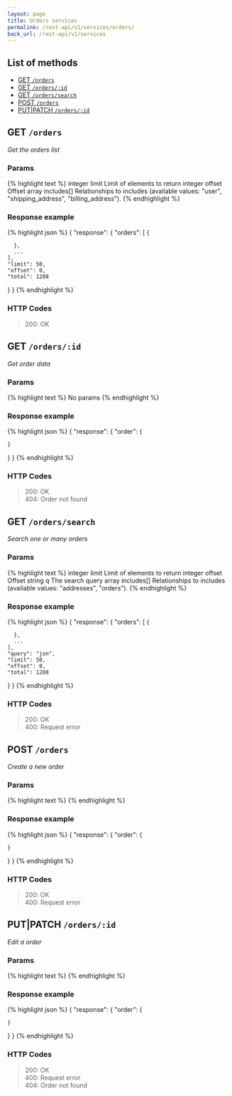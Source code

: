 ```yaml
---
layout: page
title: Orders services
permalink: /rest-api/v1/services/orders/
back_url: /rest-api/v1/services
---
```


## List of methods

- [GET `/orders`](#get-orders)
- [GET `/orders/:id`](#get-ordersid)
- [GET `/orders/search`](#get-orderssearch)
- [POST `/orders`](#post-orders)
- [PUT&#124;PATCH `/orders/:id`](#putpatch-ordersid)




## GET `/orders`

_Get the orders list_

### Params

{% highlight text %}
integer   limit        Limit of elements to return
integer   offset       Offset
array     includes[]   Relationships to includes (available values: "user", "shipping_address", "billing_address").
{% endhighlight %}

### Response example

{% highlight json %}
{
  "response": {
    "orders": [
      {

      },
      ...
    ],
    "limit": 50,
    "offset": 0,
    "total": 1288
  }
}
{% endhighlight %}

### HTTP Codes

> 200: OK



## GET `/orders/:id`

_Get order data_

### Params

{% highlight text %}
No params
{% endhighlight %}

### Response example

{% highlight json %}
{
  "response": {
    "order": {

    }
  }
}
{% endhighlight %}

### HTTP Codes

> 200: OK  
> 404: Order not found



## GET `/orders/search`

_Search one or many orders_

### Params

{% highlight text %}
integer   limit        Limit of elements to return
integer   offset       Offset
string    q            The search query
array     includes[]   Relationships to includes (available values: "addresses", "orders").
{% endhighlight %}

### Response example

{% highlight json %}
{
  "response": {
    "orders": [
      {

      },
      ...
    ],
    "query": "jon",
    "limit": 50,
    "offset": 0,
    "total": 1288
  }
}
{% endhighlight %}

### HTTP Codes

> 200: OK  
> 400: Request error



## POST `/orders`

_Create a new order_

### Params

{% highlight text %}
{% endhighlight %}

### Response example

{% highlight json %}
{
  "response": {
    "order": {

    }
  }
}
{% endhighlight %}

### HTTP Codes

> 200: OK  
> 400: Request error



## PUT|PATCH `/orders/:id`

_Edit a order_

### Params

{% highlight text %}
{% endhighlight %}

### Response example

{% highlight json %}
{
  "response": {
    "order": {

    }
  }
}
{% endhighlight %}

### HTTP Codes

> 200: OK  
> 400: Request error  
> 404: Order not found
